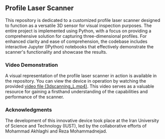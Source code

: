 ## Profile Laser Scanner

This repository is dedicated to a customized profile laser scanner designed to function as a versatile 3D sensor for visual inspection purposes. The entire project is implemented using Python, with a focus on providing a comprehensive solution for capturing three-dimensional profiles. For enhanced clarity and ease of comprehension, the codebase includes interactive Jupyter (IPython) notebooks that effectively demonstrate the scanner's functionality and showcase the results.

### Video Demonstration

A visual representation of the profile laser scanner in action is available in the repository. You can view the device in operation by watching the provided [video file (3dscanning_L.mp4)](https://github.com/mohammadakhlaghi/laser_profile_scanner/blob/main/3dscanning_L.mp4). This video serves as a valuable resource for gaining a firsthand understanding of the capabilities and performance of the scanner.


### Acknowledgments

The development of this innovative device took place at the Iran University of Science and Technology (IUST), led by the collaborative efforts of Mohammad Akhlaghi and Reza Mohammadnejad.
